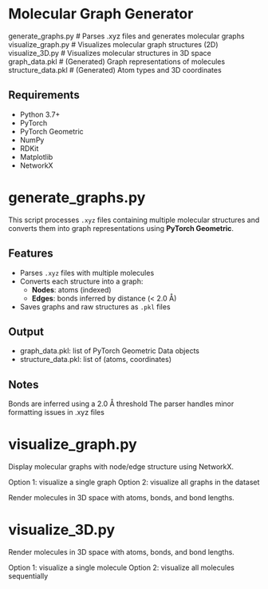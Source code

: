 # Molecular Graph Generator

generate_graphs.py # Parses .xyz files and generates molecular graphs
visualize_graph.py # Visualizes molecular graph structures (2D)
visualize_3D.py # Visualizes molecular structures in 3D space
graph_data.pkl # (Generated) Graph representations of molecules
structure_data.pkl # (Generated) Atom types and 3D coordinates

## Requirements

- Python 3.7+
- PyTorch
- PyTorch Geometric
- NumPy
- RDKit
- Matplotlib
- NetworkX


# generate_graphs.py 
This script processes `.xyz` files containing multiple molecular structures and converts them into graph representations using **PyTorch Geometric**.

## Features

- Parses `.xyz` files with multiple molecules
- Converts each structure into a graph:
  - **Nodes**: atoms (indexed)
  - **Edges**: bonds inferred by distance (< 2.0 Å)
- Saves graphs and raw structures as `.pkl` files

## Output
- graph_data.pkl: list of PyTorch Geometric Data objects
- structure_data.pkl: list of (atoms, coordinates)

## Notes
Bonds are inferred using a 2.0 Å threshold
The parser handles minor formatting issues in .xyz files

# visualize_graph.py
Display molecular graphs with node/edge structure using NetworkX.

Option 1: visualize a single graph
Option 2: visualize all graphs in the dataset

Render molecules in 3D space with atoms, bonds, and bond lengths.

# visualize_3D.py
Render molecules in 3D space with atoms, bonds, and bond lengths.

Option 1: visualize a single molecule
Option 2: visualize all molecules sequentially
